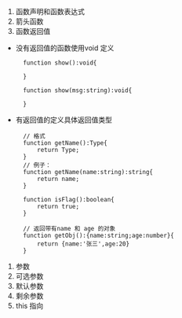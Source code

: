 1. 函数声明和函数表达式
2. 箭头函数
3. 函数返回值
   
+ 没有返回值的函数使用void 定义
  
        function show():void{

        }

        function show(msg:string):void{

        }
+ 有返回值的定义具体返回值类型
  
        // 格式
        function getName():Type{
            return Type;
        }
        // 例子：
        function getName(name:string):string{
            return name;
        }

        function isFlag():boolean{
            return true;
        }

        // 返回带有name 和 age 的对象
        function getObj():{name:string;age:number}{
            return {name:'张三',age:20}
        }

1. 参数
2. 可选参数
3. 默认参数
4. 剩余参数
5. this 指向